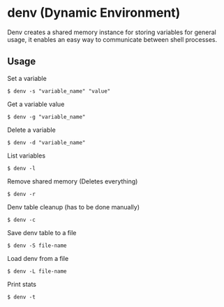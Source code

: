 # denv (Dynamic Environment)
Denv creates a shared memory instance for storing variables for general usage, it enables an easy way to communicate between shell processes.

## Usage
Set a variable
```
$ denv -s "variable_name" "value"
```
Get a variable value
```
$ denv -g "variable_name"
```
Delete a variable
```
$ denv -d "variable_name"
```
List variables
```
$ denv -l
```
Remove shared memory (Deletes everything)
```
$ denv -r
```
Denv table cleanup (has to be done manually)
```
$ denv -c
```
Save denv table to a file
```
$ denv -S file-name
```
Load denv from a file
```
$ denv -L file-name
```
Print stats
```
$ denv -t
```
